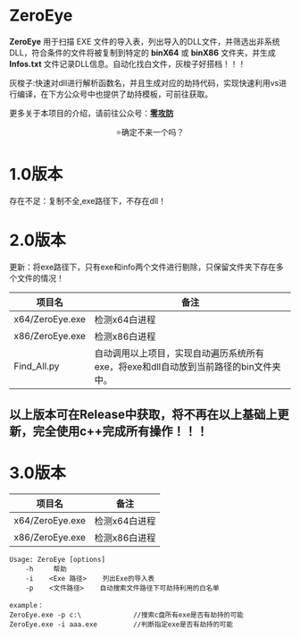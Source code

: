 
# ZeroEye

**ZeroEye** 用于扫描 EXE 文件的导入表，列出导入的DLL文件，并筛选出非系统DLL，符合条件的文件将被复制到特定的 **binX64** 或 **binX86** 文件夹，并生成 **Infos.txt** 文件记录DLL信息。自动化找白文件，灰梭子好搭档！！！
    
灰梭子:快速对dll进行解析函数名，并且生成对应的劫持代码，实现快速利用vs进行编译，在下方公众号中也提供了劫持模板，可前往获取。


更多关于本项目的介绍，请前往公众号：**[零攻防](https://mp.weixin.qq.com/s?__biz=MzkyNDUzNjk4MQ==&mid=2247484591&idx=1&sn=50b813e4c626aa967d6c506c4749c032&chksm=c1d51d55f6a294434e27bbcd6dc45268e64ac8a86bc1215c2df9140d350ea2f26ed6d91a2655#rd)**

<center>⭐确定不来一个吗？</center>

# 1.0版本
存在不足：复制不全,exe路径下，不存在dll！

# 2.0版本
更新：将exe路径下，只有exe和info两个文件进行剔除，只保留文件夹下存在多个文件的情况！

| 项目名          | 备注                                                         |
| --------------- | ------------------------------------------------------------ |
| x64/ZeroEye.exe | 检测x64白进程                                                |
| x86/ZeroEye.exe | 检测x86白进程                                                |
| Find_All.py     | 自动调用以上项目，实现自动遍历系统所有exe，将exe和dll自动放到当前路径的bin文件夹中。 |

以上版本可在Release中获取，将不再在以上基础上更新，完全使用c++完成所有操作！！！
---
# 3.0版本
| 项目名          | 备注                                                         |
| --------------- | ------------------------------------------------------------ |
| x64/ZeroEye.exe | 检测x64白进程                                                |
| x86/ZeroEye.exe | 检测x86白进程                                                |

```
Usage: ZeroEye [options]
    -h     帮助
    -i    <Exe 路径>    列出Exe的导入表
    -p    <文件路径>    自动搜索文件路径下可劫持利用的白名单

example：
ZeroEye.exe -p c:\             //搜索c盘所有exe是否有劫持的可能
ZeroEye.exe -i aaa.exe         //判断指定exe是否有劫持的可能
```

    
